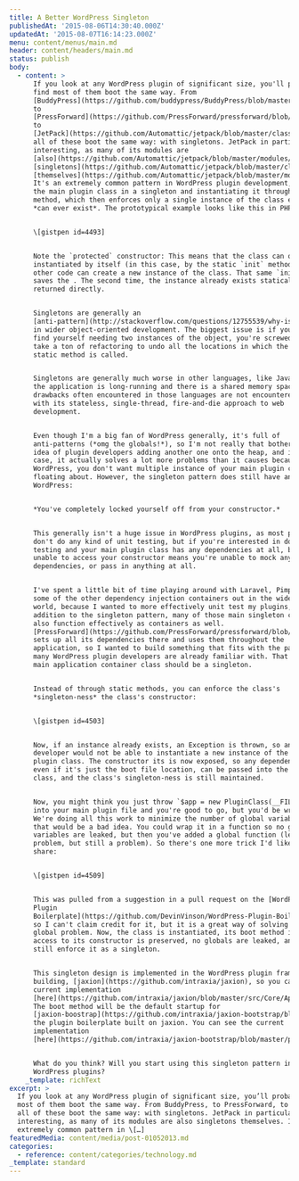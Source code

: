 ```yaml
---
title: A Better WordPress Singleton
publishedAt: '2015-08-06T14:30:40.000Z'
updatedAt: '2015-08-07T16:14:23.000Z'
menu: content/menus/main.md
header: content/headers/main.md
status: publish
body:
  - content: >
      If you look at any WordPress plugin of significant size, you'll probably
      find most of them boot the same way. From
      [BuddyPress](https://github.com/buddypress/BuddyPress/blob/master/src/bp-loader.php#L134-L153),
      to
      [PressForward](https://github.com/PressForward/pressforward/blob/master/pressforward.php#L54-L62),
      to
      [JetPack](https://github.com/Automattic/jetpack/blob/master/class.jetpack.php#L291-L307),
      all of these boot the same way: with singletons. JetPack in particular is
      interesting, as many of its modules are
      [also](https://github.com/Automattic/jetpack/blob/master/modules/markdown/easy-markdown.php#L54-L58)
      [singletons](https://github.com/Automattic/jetpack/blob/master/class.jetpack-admin.php#L17-L22)
      [themselves](https://github.com/Automattic/jetpack/blob/master/modules/custom-post-types/portfolios.php#L21-L29).
      It's an extremely common pattern in WordPress plugin development, wrapping
      the main plugin class in a singleton and instantiating it through a static
      method, which then enforces only a single instance of the class exists and
      *can ever exist*. The prototypical example looks like this in PHP:


      \[gistpen id=4493]


      Note the `protected` constructor: This means that the class can only be
      instantiated by itself (in this case, by the static `init` method), so no
      other code can create a new instance of the class. That same `init` method
      saves the . The second time, the instance already exists statically and is
      returned directly.


      Singletons are generally an
      [anti-pattern](http://stackoverflow.com/questions/12755539/why-is-singleton-considered-an-anti-pattern)
      in wider object-oriented development. The biggest issue is if you ever
      find yourself needing two instances of the object, you're screwed; it'll
      take a ton of refactoring to undo all the locations in which the singleton
      static method is called.


      Singletons are generally much worse in other languages, like Java, where
      the application is long-running and there is a shared memory space. The
      drawbacks often encountered in those languages are not encountered in PHP,
      with its stateless, single-thread, fire-and-die approach to web
      development.


      Even though I'm a big fan of WordPress generally, it's full of
      anti-patterns (*omg the globals!*), so I'm not really that bothered by the
      idea of plugin developers adding another one onto the heap, and in this
      case, it actually solves a lot more problems than it causes because in
      WordPress, you don't want multiple instance of your main plugin class
      floating about. However, the singleton pattern does still have an issue in
      WordPress:


      *You've completely locked yourself off from your constructor.*


      This generally isn't a huge issue in WordPress plugins, as most plugins
      don't do any kind of unit testing, but if you're interested in doing unit
      testing and your main plugin class has any dependencies at all, being
      unable to access your constructor means you're unable to mock any of those
      dependencies, or pass in anything at all.


      I've spent a little bit of time playing around with Laravel, Pimple, and
      some of the other dependency injection containers out in the wider PHP
      world, because I wanted to more effectively unit test my plugins, and in
      addition to the singleton pattern, many of those main singleton classes
      also function effectively as containers as well.
      [PressForward](https://github.com/PressForward/pressforward/blob/master/pressforward.php#L77-L91)
      sets up all its dependencies there and uses them throughout the
      application, so I wanted to build something that fits with the pattern
      many WordPress plugin developers are already familiar with. That means the
      main application container class should be a singleton.


      Instead of through static methods, you can enforce the class's
      *singleton-ness* the class's constructor:


      \[gistpen id=4503]


      Now, if an instance already exists, an Exception is thrown, so another
      developer would not be able to instantiate a new instance of the main
      plugin class. The constructor its is now exposed, so any dependencies,
      even if it's just the boot file location, can be passed into the main
      class, and the class's singleton-ness is still maintained.


      Now, you might think you just throw `$app = new PluginClass(__FILE__);`
      into your main plugin file and you're good to go, but you'd be wrong.
      We're doing all this work to minimize the number of global variables, so
      that would be a bad idea. You could wrap it in a function so no global
      variables are leaked, but then you've added a global function (less of a
      problem, but still a problem). So there's one more trick I'd like to
      share:


      \[gistpen id=4509]


      This was pulled from a suggestion in a pull request on the [WordPress
      Plugin
      Boilerplate](https://github.com/DevinVinson/WordPress-Plugin-Boilerplate/pull/321),
      so I can't claim credit for it, but it is a great way of solving the
      global problem. Now, the class is instantiated, its boot method is run,
      access to its constructor is preserved, no globals are leaked, and you
      still enforce it as a singleton.


      This singleton design is implemented in the WordPress plugin framework I'm
      building, [jaxion](https://github.com/intraxia/jaxion), so you can see the
      current implementation
      [here](https://github.com/intraxia/jaxion/blob/master/src/Core/Application.php).
      The boot method will be the default startup for
      [jaxion-boostrap](https://github.com/intraxia/jaxion-bootstrap/blob/master/plugin-name.php#L34-L38),
      the plugin boilerplate built on jaxion. You can see the current
      implementation
      [here](https://github.com/intraxia/jaxion-bootstrap/blob/master/plugin-name.php#L34-L38).


      What do you think? Will you start using this singleton pattern in your
      WordPress plugins?
    _template: richText
excerpt: >
  If you look at any WordPress plugin of significant size, you’ll probably find
  most of them boot the same way. From BuddyPress, to PressForward, to JetPack,
  all of these boot the same way: with singletons. JetPack in particular is
  interesting, as many of its modules are also singletons themselves. It’s an
  extremely common pattern in \[…]
featuredMedia: content/media/post-01052013.md
categories:
  - reference: content/categories/technology.md
_template: standard
---
```



